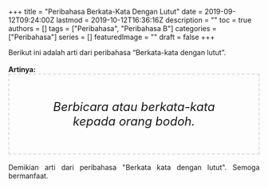 +++
title = "Peribahasa Berkata-Kata Dengan Lutut"
date = 2019-09-12T09:24:00Z
lastmod = 2019-10-12T16:36:16Z
description = ""
toc = true
authors = []
tags = ["Peribahasa", "Peribahasa B"]
categories = ["Peribahasa"]
series = []
featuredImage = ""
draft = false
+++

<div dir="ltr" style="text-align: left;" trbidi="on"><div style="text-align: justify;">Berikut ini adalah arti dari peribahasa “Berkata-kata dengan lutut”.</div><br /><div style="text-align: justify;"><b>Artinya:</b></div><div style="border: 2px dashed #ddd; font-size: 24px; height: auto; margin: 0 auto; padding: 50px; text-align: center; width: auto;"><i>Berbicara atau berkata-kata kepada orang bodoh.</i></div><div style="text-align: justify;"><br /></div><div style="text-align: justify;">Demikian arti dari peribahasa "Berkata kata dengan lutut". Semoga bermanfaat.</div></div>
